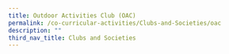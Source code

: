 ```yaml
---
title: Outdoor Activities Club (OAC)
permalink: /co-curricular-activities/Clubs-and-Societies/oac
description: ""
third_nav_title: Clubs and Societies
---
```

